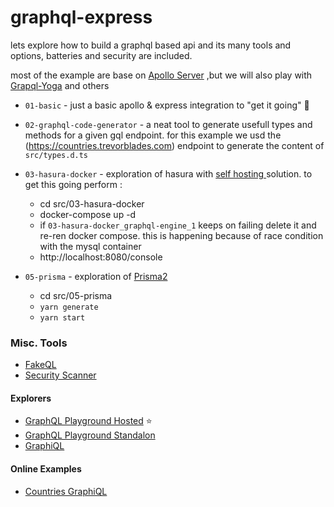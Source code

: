 graphql-express
===

lets explore how to build a graphql based api and its many tools and options, batteries and security are included.

most of the example are base on [Apollo Server](https://www.apollographql.com/docs/) ,but we will also play with [Grapql-Yoga](https://github.com/prisma-labs/graphql-yoga) and others

- `01-basic` - just a basic apollo & express integration to "get it going" 🚀

- `02-graphql-code-generator` - a neat tool to generate usefull types and methods for a given gql endpoint. for this example we usd the (https://countries.trevorblades.com) endpoint to generate the content of `src/types.d.ts`

- `03-hasura-docker` - exploration of hasura with [self hosting ](https://hasura.io/docs/1.0/graphql/core/getting-started/docker-simple.html#docker-simple) solution. to get this going perform : 
  -  cd src/03-hasura-docker
  -  docker-compose up -d
  -  if `03-hasura-docker_graphql-engine_1` keeps on failing delete it and re-ren docker compose. this is happening because of race condition with the mysql container
  -  http://localhost:8080/console
  
- `05-prisma` - exploration of [Prisma2](https://www.prisma.io) 
  -  cd src/05-prisma
  -  `yarn generate`
  -  `yarn start`

### Misc. Tools
  - [FakeQL](https://fakeql.com/)
  - [Security Scanner](stackhawk.com)
#### Explorers

- [GraphQL Playground Hosted](https://www.graphqlbin.com/v2/new) ⭐ 
- [GraphQL Playground Standalon](https://github.com/graphql/graphql-playground)
- [GraphiQL](https://github.com/graphql/graphiql)

#### Online Examples 
- [Countries GraphiQL](https://lucasconstantino.github.io/graphiql-online/)
